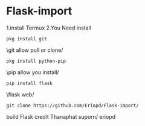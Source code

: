 # Flask-import
1.install Termux
2.You Need install


`pkg install git`

\git allow pull or clone/

`pkg install python-pip`

\pip allow you install/

`pip install flask`

\flask web/

`git clone
https://github.com/Eriopd/Flask-import/`


build Flask credit
Thanaphat suporn/ eriopd
